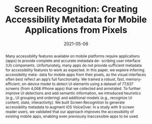 ---
abstract: |-
  Many accessibility features available on mobile platforms require applications (apps) to provide complete and accurate metadata de- scribing user interface (UI) components. Unfortunately, many apps do not provide sufficient metadata for accessibility features to work as expected. In this paper, we explore inferring accessibility meta- data for mobile apps from their pixels, as the visual interfaces often best reflect an app’s full functionality. We trained a robust, fast, memory-efficient, on-device model to detect UI elements using a dataset of 77,637 screens (from 4,068 iPhone apps) that we collected and annotated. To further improve UI detections and add semantic information, we introduced heuristics (e.g., UI grouping and ordering) and additional models (e.g., recognize UI content, state, interactivity). We built Screen Recognition to generate accessibility metadata to augment iOS VoiceOver. In a study with 9 screen reader users, we validated that our approach improves the accessibility of existing mobile apps, enabling even previously inaccessible apps to be used.
authors:
- Xiaoyi Zhang
- Lilian de Greef
- Amanda Swearngin
- Samuel White
- Kyle Murray
- Lisa Yu
- Qi Shan
- Jeffrey Nichols
- Jason Wu
- Chris Fleizach
- Aaron Everitt
- Jeffrey P. Bigham
bibtex: |-
  @article{zhang2021screen,
  title={Screen Recognition: Creating Accessibility Metadata for Mobile Applications from Pixels},
  author={Zhang, Xiaoyi and de Greef, Lilian and Swearngin, Amanda and White, Samuel and Murray, Kyle and Yu, Lisa and Shan, Qi and Nichols, Jeffrey and Wu, Jason and Fleizach, Chris and others},
  journal={arXiv preprint arXiv:2101.04893},
  year={2021}
  }
# TODO: update bibtex & citation for CHI citation!! Be sure to include DOI!
blurb: |-
  Screen Recognition applies computer vision to automatically infer accessibility metadata for mobile apps from their pixels. Work from this project was published at CHI ’21 and released as an accessibility feature in iOS for VoiceOver.
citation: |-
  Xiaoyi Zhang, Lilian de Greef, Amanda Swearngin, Samuel White, Kyle Murray, Lisa Yu, Qi Shan, Jeffrey Nichols, Jason Wu, Chris Fleizach, Aaron Everitt, and Jeffrey P Bigham. 2021. Screen Recognition: Creating Accessibility Metadata for Mobile Applications from Pixels. In <i>Proceedings of the 2021 CHI Conference on Human Factors in Computing Systems</i> (<i>CHI '21</i>). Association for Computing Machinery, New York, NY, USA, Article 275, 1–15. DOI:https://doi.org/10.1145/3411764.3445186
conference: SIGCHI Conference on Human Factors in Computing Systems (CHI), 2021
date: 2021-05-08
image: '/img/pubs/ScreenRecognition_image.png'
location: 'Apple'
paper: /pdfs/ScreenRecognition.pdf
supplement: /pdfs/ScreenRecognition_Supplementary_Material.pdf
thumbnail: '/img/pubs/ScreenRecognition_thumbnail.jpg'
title: 'Screen Recognition: Creating Accessibility Metadata for Mobile Applications from Pixels'
video: 'https://www.youtube.com/watch?v=Z0pv0ZqFnC0'
video_embed: '<iframe width="450" height="300" src="https://www.youtube.com/embed/Z0pv0ZqFnC0" frameborder="0" allowfullscreen></iframe>'
year: 2019-2021
---